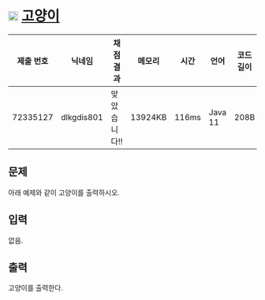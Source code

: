 # <img width="20px"  src="https://d2gd6pc034wcta.cloudfront.net/tier/1.svg" class="solvedac-tier"> [고양이](https://www.acmicpc.net/problem/10171) 

| 제출 번호 | 닉네임 | 채점 결과 | 메모리 | 시간 | 언어 | 코드 길이 |
|---|---|---|---|---|---|---|
|72335127|dlkgdis801|맞았습니다!! |13924KB|116ms|Java 11|208B|

## 문제
<p>아래 예제와 같이 고양이를 출력하시오.</p>

## 입력
<p>없음.</p>

## 출력
<p>고양이를 출력한다.</p>

